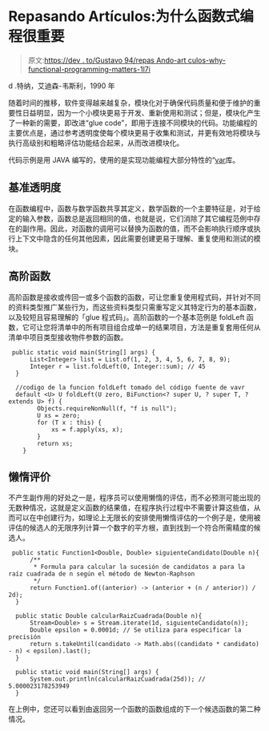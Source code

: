 # Repasando Artículos:为什么函数式编程很重要

> 原文:[https://dev . to/Gustavo 94/repas Ando-art culos-why-functional-programming-matters-1l7i](https://dev.to/gustavo94/repasando-artculos-why-functional-programming-matters---1l7i)

d .特纳，艾迪森-韦斯利，1990 年

随着时间的推移，软件变得越来越复杂，模块化对于确保代码质量和便于维护的重要性日益明显，因为一个小模块更易于开发、重新使用和测试；但是，模块化产生了一种新的需要，即改进“glue code”，即用于连接不同模块的代码。功能编程的主要优点是，通过参考透明度使每个模块更易于收集和测试，并更有效地将模块与执行高级别和粗略评估功能结合起来，从而改进模块化。

代码示例是用 JAVA 编写的，使用的是实现功能编程大部分特性的“[var](https://www.vavr.io)库。

## [](#transparencia-referencial)基准透明度

在函数编程中，函数与数学函数共享其定义，数学函数的一个主要特征是，对于给定的输入参数，函数总是返回相同的值，也就是说，它们消除了其它编程范例中存在的副作用。因此，对函数的调用可以替换为函数的值，而不会影响执行顺序或执行上下文中隐含的任何其他因素，因此需要创建更易于理解、重复使用和测试的模块。

## [](#funciones-de-orden-superior)高阶函数

高阶函数是接收或传回一或多个函数的函数，可让您重复使用程式码，并针对不同的资料类型推广某些行为，而这些资料类型只需重写定义其特定行为的基本函数，以及较短且容易理解的「glue 程式码」。高阶函数的一个基本范例是 foldLeft 函数，它可让您将清单中的所有项目组合成单一的结果项目，方法是重复套用任何从清单中项目类型接收物件参数的函数。

```
 public static void main(String[] args) {
      List<Integer> list = List.of(1, 2, 3, 4, 5, 6, 7, 8, 9);
      Integer r = list.foldLeft(0, Integer::sum); // 45
  }

  //codigo de la funcion foldLeft tomado del código fuente de vavr
  default <U> U foldLeft(U zero, BiFunction<? super U, ? super T, ? extends U> f) {
        Objects.requireNonNull(f, "f is null");
        U xs = zero;
        for (T x : this) {
            xs = f.apply(xs, x);
        }
        return xs;
    } 
```

## [](#evaluaci%C3%B3n-perezosa)懒惰评价

不产生副作用的好处之一是，程序员可以使用懒惰的评估，而不必预测可能出现的无数种情况，这就是定义函数的结果值，在程序执行过程中不需要计算这些值，从而可以在中创建行为，如理论上无限长的安排使用懒惰评估的一个例子是，使用被评估的候选人的无限序列计算一个数字的平方根，直到找到一个符合所需精度的候选人。

```
 public static Function1<Double, Double> siguienteCandidato(Double n){
      /**
       * Formula para calcular la sucesión de candidatos a para la raíz cuadrada de n según el método de Newton-Raphson
       */
      return Function1.of((anterior) -> (anterior + (n / anterior)) / 2d);
  }

  public static Double calcularRaizCuadrada(Double n){
      Stream<Double> s = Stream.iterate(1d, siguienteCandidato(n));
      Double epsilon = 0.0001d; // Se utiliza para especificar la precisión
      return s.takeUntil(candidato -> Math.abs((candidato * candidato) - n) < epsilon).last();
  }

  public static void main(String[] args) {
      System.out.println(calcularRaizCuadrada(25d)); // 5.000023178253949
  } 
```

在上例中，您还可以看到由返回另一个函数的函数组成的下一个候选函数的第二种情况。